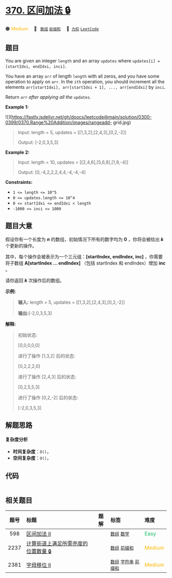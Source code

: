# [370. 区间加法 🔒](https://2xiao.github.io/leetcode-js/problem/0370.html)

🟠 <font color=#ffb800>Medium</font>&emsp; 🔖&ensp; [`数组`](/tag/array.md) [`前缀和`](/tag/prefix-sum.md)&emsp; 🔗&ensp;[`力扣`](https://leetcode.cn/problems/range-addition) [`LeetCode`](https://leetcode.com/problems/range-addition)

## 题目

You are given an integer `length` and an array `updates` where `updates[i] =
[startIdxi, endIdxi, inci]`.

You have an array `arr` of length `length` with all zeros, and you have some
operation to apply on `arr`. In the `ith` operation, you should increment all
the elements `arr[startIdxi], arr[startIdxi + 1], ..., arr[endIdxi]` by
`inci`.

Return `arr` _after applying all the_ `updates`.



**Example 1:**

![](https://fastly.jsdelivr.net/gh/doocs/leetcode@main/solution/0300-0399/0370.Range%20Addition/images/rangeadd-
grid.jpg)

> Input: length = 5, updates = [[1,3,2],[2,4,3],[0,2,-2]]
> 
> Output: [-2,0,3,5,3]

**Example 2:**

> Input: length = 10, updates = [[2,4,6],[5,6,8],[1,9,-4]]
> 
> Output: [0,-4,2,2,2,4,4,-4,-4,-4]

**Constraints:**

  * `1 <= length <= 10^5`
  * `0 <= updates.length <= 10^4`
  * `0 <= startIdxi <= endIdxi < length`
  * `-1000 <= inci <= 1000`


## 题目大意

假设你有一个长度为 _**n**_  的数组，初始情况下所有的数字均为 **0** ，你将会被给出 _**k**_ ​​​​​​ _​_ 个更新的操作。

其中，每个操作会被表示为一个三元组：**[startIndex, endIndex, inc]** ，你需要将子数组 **A[startIndex ...
endIndex]** （包括 startIndex 和 endIndex）增加 **inc** 。

请你返回 **_k_**  次操作后的数组。

**示例:**

> 
> 
> 
> 
> 
> **输入:** length = 5, updates = [[1,3,2],[2,4,3],[0,2,-2]]
> 
> **输出:**[-2,0,3,5,3]
> 
> 

**解释:**

> 
> 
> 
> 
> 
> 初始状态:
> 
> [0,0,0,0,0]
> 
> 
> 
> 进行了操作 [1,3,2] 后的状态:
> 
> [0,2,2,2,0]
> 
> 
> 
> 进行了操作 [2,4,3] 后的状态:
> 
> [0,2,5,5,3]
> 
> 
> 
> 进行了操作 [0,2,-2] 后的状态:
> 
> [-2,0,3,5,3]
> 
> 


## 解题思路

#### 复杂度分析

- **时间复杂度**：`O()`，
- **空间复杂度**：`O()`，

## 代码

```javascript

```

## 相关题目

<!-- prettier-ignore -->
| 题号 | 标题 | 题解 | 标签 | 难度 |
| :------: | :------ | :------: | :------ | :------ |
| 598 | [区间加法 II](https://leetcode.com/problems/range-addition-ii) |  |  [`数组`](/tag/array.md) [`数学`](/tag/math.md) | <font color=#15bd66>Easy</font> |
| 2237 | [计算街道上满足所需亮度的位置数量 🔒](https://leetcode.com/problems/count-positions-on-street-with-required-brightness) |  |  [`数组`](/tag/array.md) [`前缀和`](/tag/prefix-sum.md) | <font color=#ffb800>Medium</font> |
| 2381 | [字母移位 II](https://leetcode.com/problems/shifting-letters-ii) |  |  [`数组`](/tag/array.md) [`字符串`](/tag/string.md) [`前缀和`](/tag/prefix-sum.md) | <font color=#ffb800>Medium</font> |